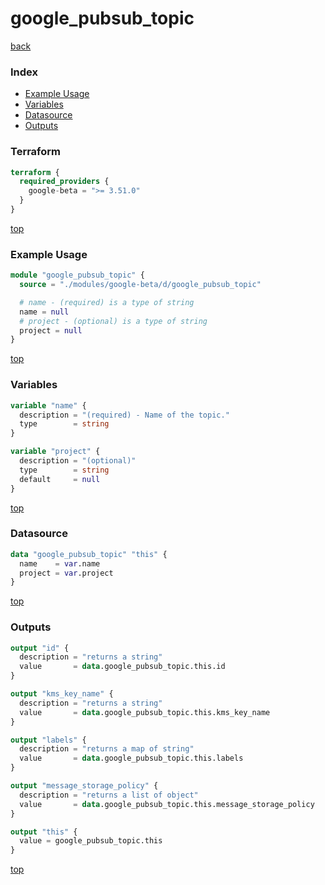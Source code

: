 # google_pubsub_topic

[back](../google-beta.md)

### Index

- [Example Usage](#example-usage)
- [Variables](#variables)
- [Datasource](#datasource)
- [Outputs](#outputs)

### Terraform

```terraform
terraform {
  required_providers {
    google-beta = ">= 3.51.0"
  }
}
```

[top](#index)

### Example Usage

```terraform
module "google_pubsub_topic" {
  source = "./modules/google-beta/d/google_pubsub_topic"

  # name - (required) is a type of string
  name = null
  # project - (optional) is a type of string
  project = null
}
```

[top](#index)

### Variables

```terraform
variable "name" {
  description = "(required) - Name of the topic."
  type        = string
}

variable "project" {
  description = "(optional)"
  type        = string
  default     = null
}
```

[top](#index)

### Datasource

```terraform
data "google_pubsub_topic" "this" {
  name    = var.name
  project = var.project
}
```

[top](#index)

### Outputs

```terraform
output "id" {
  description = "returns a string"
  value       = data.google_pubsub_topic.this.id
}

output "kms_key_name" {
  description = "returns a string"
  value       = data.google_pubsub_topic.this.kms_key_name
}

output "labels" {
  description = "returns a map of string"
  value       = data.google_pubsub_topic.this.labels
}

output "message_storage_policy" {
  description = "returns a list of object"
  value       = data.google_pubsub_topic.this.message_storage_policy
}

output "this" {
  value = google_pubsub_topic.this
}
```

[top](#index)